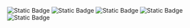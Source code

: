 <img alt="Static Badge" src="https://img.shields.io/badge/42Seoul-%23000000?style=flat&logo=42">

<img alt="Static Badge" src="https://img.shields.io/badge/C-%23A8B9CC?style=flat&logo=C&logoColor=%23FFFFFF">
<img alt="Static Badge" src="https://img.shields.io/badge/Spring-%236DB33F?style=flat&logo=Spring&logoColor=%23FFFFFF">
<img alt="Static Badge" src="https://img.shields.io/badge/NestJS-%23E0234E?style=flat&logo=nestjs"> <img alt="Static Badge" src="https://img.shields.io/badge/Jest-%23C21325?style=flat&logo=jest">

